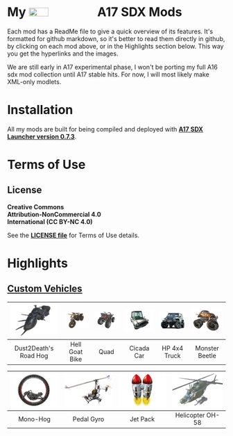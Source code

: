 <!--Read this in github to have all the visuals and formatting: https://github.com/manux32/7d2d_A17_sdx_mods-->
# My <img src="https://manux32.github.io/7dtd_miscImages/7dtd_logo_small.png" width="30%" height="30%"> A17 SDX Mods


Each mod has a ReadMe file to give a quick overview of its features. It's formatted for github markdown, so it's better to read them directly in github, by clicking on each mod above, or in the Highlights section below. This way you get the hyperlinks and the images.   

We are still early in A17 experimental phase, I won't be porting my full A16 sdx mod collection until A17 stable hits. For now, I will most likely make XML-only modlets.  

# Installation
All my mods are built for being compiled and deployed with [**A17 SDX Launcher version 0.7.3**](http://7d.l9000.co.uk/SDX073.rar). 

# Terms of Use
## License
**Creative Commons**  
**Attribution-NonCommercial 4.0**  
**International (CC BY-NC 4.0)**  

See the [**LICENSE file**](LICENSE.md) for Terms of Use details.

# Highlights

## [Custom Vehicles](manux_CustomVehicles_A17_modlet)  
| ![img](manux_CustomVehicles_A17_modlet/ItemIcons/manux_RoadHog.png) | ![img](manux_CustomVehicles_A17_modlet/ItemIcons/manux_HellGoatBike.png) | ![img](manux_CustomVehicles_A17_modlet/ItemIcons/manux_Quad.png) | ![img](manux_CustomVehicles_A17_modlet/ItemIcons/manux_CicadaCar.png) | ![img](manux_CustomVehicles_A17_modlet/ItemIcons/manux_HP4x4Truck.png) | ![img](manux_CustomVehicles_A17_modlet/ItemIcons/manux_MonsterBeetle.png) |  
|:---:|:---:|:---:|:---:|:---:|:---:|  
| Dust2Death's Road Hog | Hell Goat Bike | Quad | Cicada Car | HP 4x4 Truck | Monster Beetle |  

| ![img](manux_CustomVehicles_A17_modlet/ItemIcons/manux_MonoHog.png) | ![img](manux_CustomVehicles_A17_modlet/ItemIcons/manux_PedalGyro.png) | ![img](manux_CustomVehicles_A17_modlet/ItemIcons/manux_JetPack.png) | ![img](manux_CustomVehicles_A17_modlet/ItemIcons/manux_HelicopterOH58.png) |   
|:---:|:---:|:---:|:---:|  
| Mono-Hog | Pedal Gyro | Jet Pack | Helicopter OH-58 |  
